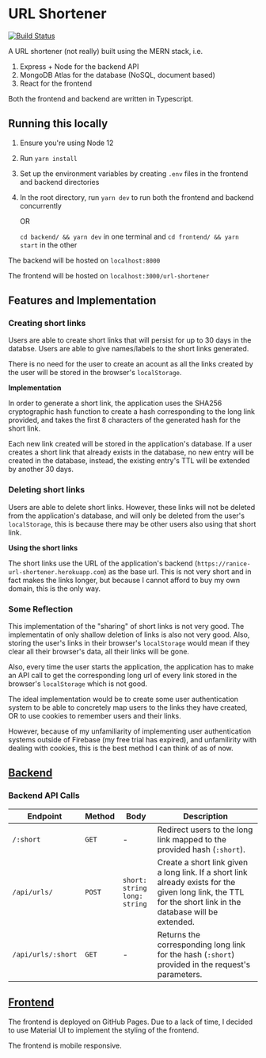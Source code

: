 # URL Shortener
[![Build Status](https://app.travis-ci.com/raniceyue/url-shortener.svg?token=KMaa5sPVDNpzppnHPfJi&branch=master)](https://app.travis-ci.com/raniceyue/url-shortener)

A URL shortener (not really) built using the MERN stack, i.e.
1. Express + Node for the backend API
2. MongoDB Atlas for the database (NoSQL, document based)
3. React for the frontend

Both the frontend and backend are written in Typescript.

## Running this locally
1. Ensure you're using Node 12
2. Run `yarn install`
3. Set up the environment variables by creating `.env` files in the frontend and backend directories
4. In the root directory, run `yarn dev` to run both the frontend and backend concurrently
   
   OR

   `cd backend/ && yarn dev` in one terminal and `cd frontend/ && yarn start` in the other

The backend will be hosted on `localhost:8000`

The frontend will be hosted on `localhost:3000/url-shortener`

## Features and Implementation
### Creating short links
Users are able to create short links that will persist for up to 30 days in the databse. Users are able to give names/labels to the short links generated.

There is no need for the user to create an acount as all the links created by the user will be stored in the browser's `localStorage`.

**Implementation**

In order to generate a short link, the application uses the SHA256 cryptographic hash function to create a hash corresponding to the long link provided, and takes the first 8 characters of the generated hash for the short link.

Each new link created will be stored in the application's database. If a user creates a short link that already exists in the database, no new entry will be created in the database, instead, the existing entry's TTL will be extended by another 30 days.

### Deleting short links
Users are able to delete short links. However, these links will not be deleted from the application's database, and will only be deleted from the user's `localStorage`, this is because there may be other users also using that short link. 

**Using the short links**

The short links use the URL of the application's backend (`https://ranice-url-shortener.herokuapp.com`) as the base url. This is not very short and in fact makes the links longer, but because I cannot afford to buy my own domain, this is the only way.

### Some Reflection
This implementation of the "sharing" of short links is not very good. The implementatin of only shallow deletion of links is also not very good. Also, storing the user's links in their browser's `localStorage` would mean if they clear all their browser's data, all their links will be gone.

Also, every time the user starts the application, the application has to make an API call to get the corresponding long url of every link stored in the browser's `localStorage` which is not good. 

The ideal implementation would be to create some user authentication system to be able to concretely map users to the links they have created, OR to use cookies to remember users and their links.

However, because of my unfamiliarity of implementing user authentication systems outside of Firebase (my free trial has expired), and unfamilirity with dealing with cookies, this is the best method I can think of as of now.

## [Backend](https://ranice-url-shortener.herokuapp.com)

### Backend API Calls
| Endpoint | Method | Body | Description |
|----------|--------|--------|-------------|
|`/:short`| `GET` | - | Redirect users to the long link mapped to the provided hash (`:short`). |
|`/api/urls/` | `POST` | `short: string`<br>`long: string` | Create a short link given a long link. If a short link already exists for the given long link, the TTL for the short link in the database will be extended. |
|`/api/urls/:short`| `GET` | - | Returns the corresponding long link for the hash (`:short`) provided in the request's parameters. |

## [Frontend](https://raniceyue.github.io/url-shortener)
The frontend is deployed on GitHub Pages. Due to a lack of time, I decided to use Material UI to implement the styling of the frontend.

The frontend is mobile responsive.